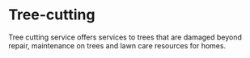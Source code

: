 # Tree-cutting
Tree cutting service offers services to trees that are damaged beyond repair, maintenance on trees and lawn care resources for homes.
